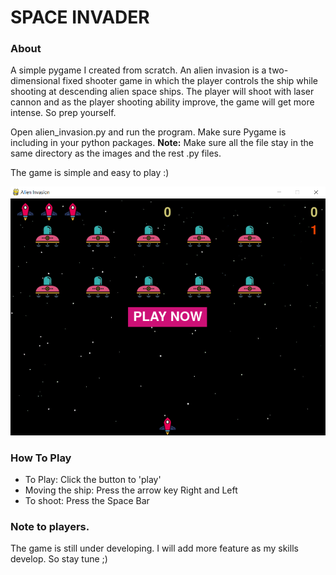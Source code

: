 #  SPACE INVADER 

### About 
A simple pygame I created from scratch. An alien invasion is a two-dimensional fixed shooter game in which the player controls the ship while shooting at descending alien space ships. The player will shoot with laser cannon and as the player shooting ability improve, the game will get more intense. So prep yourself. 


Open alien_invasion.py and run the program. Make sure Pygame is including in your python packages. **Note:** Make sure all the file stay in the same directory as the images and the rest .py files. 

The game is simple and easy to play :) 

![](images/screenshot.PNG)

### How To Play 

- To Play: Click the button to 'play'
- Moving the ship: Press the arrow key Right and Left 
- To shoot: Press the Space Bar

### Note to players.
The game is still under developing. I will add more feature as my skills develop. So stay tune ;)
